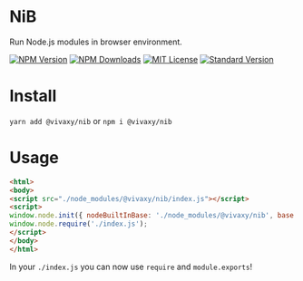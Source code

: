 # NiB

Run Node.js modules in browser environment.

[![NPM Version][npm-version-image]][npm-url]
[![NPM Downloads][npm-downloads-image]][npm-url]
[![MIT License][license-image]][license-url]
[![Standard Version][standard-version-image]][standard-version-url]

# Install

`yarn add @vivaxy/nib` or `npm i @vivaxy/nib`

# Usage

```html
<html>
<body>
<script src="./node_modules/@vivaxy/nib/index.js"></script>
<script>
window.node.init({ nodeBuiltInBase: './node_modules/@vivaxy/nib', base: '.' });
window.node.require('./index.js');
</script>
</body>
</html>
```

In your `./index.js` you can now use `require` and `module.exports`!

[npm-version-image]: https://img.shields.io/npm/v/@vivaxy/nib.svg?style=flat-square
[npm-url]: https://www.npmjs.com/package/@vivaxy/nib
[npm-downloads-image]: https://img.shields.io/npm/dt/@vivaxy/nib.svg?style=flat-square
[license-image]: https://img.shields.io/npm/l/@vivaxy/nib.svg?style=flat-square
[license-url]: LICENSE
[standard-version-image]: https://img.shields.io/badge/release-standard%20version-brightgreen.svg?style=flat-square
[standard-version-url]: https://github.com/conventional-changelog/standard-version
